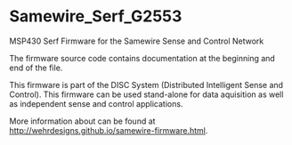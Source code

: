 Samewire_Serf_G2553
===================

MSP430 Serf Firmware for the Samewire Sense and Control Network

The firmware source code contains documentation at the beginning and end of the file.

This firmware is part of the DISC System (Distributed Intelligent Sense and Control).  This firmware can be used stand-alone for data aquisition as well as independent sense and control applications.

More information about can be found at http://wehrdesigns.github.io/samewire-firmware.html.
